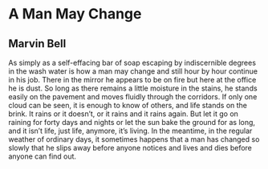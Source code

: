 # A Man May Change
## Marvin Bell
As simply as a self-effacing bar of soap
escaping by indiscernible degrees in the wash water
is how a man may change
and still hour by hour continue in his job.
There in the mirror he appears to be on fire
but here at the office he is dust.
So long as there remains a little moisture in the stains,
he stands easily on the pavement
and moves fluidly through the corridors. If only one
cloud can be seen, it is enough to know of others,
and life stands on the brink. It rains
or it doesn’t, or it rains and it rains again.
But let it go on raining for forty days and nights
or let the sun bake the ground for as long,
and it isn’t life, just life, anymore, it’s living.
In the meantime, in the regular weather of ordinary days,
it sometimes happens that a man has changed
so slowly that he slips away
before anyone notices
and lives and dies before anyone can find out.